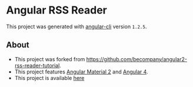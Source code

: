# Angular RSS Reader

This project was generated with [angular-cli](https://github.com/angular/angular-cli) version `1.2.5`.

## About

- This project was forked from <https://github.com/becompany/angular2-rss-reader-tutorial>.
- This project features [Angular Material 2](https://material.angular.io) and [Angular 4](https://angular.io).
- This project is available [here](https://angular-rss-reader.firebaseapp.com)